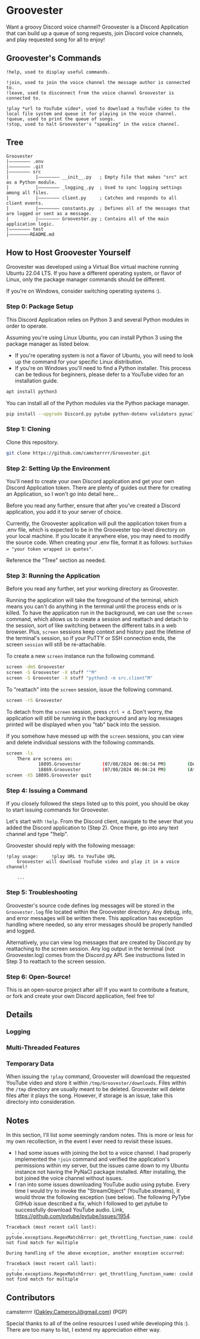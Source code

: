 # Groovester

Want a groovy Discord voice channel? Groovester is a Discord Application that can build up a queue of song requests, join Discord voice channels, and play requested song for all to enjoy!

## Groovester's Commands

```
!help, used to display useful commands.

!join, used to join the voice channel the message author is connected to.
!leave, used to disconnect from the voice channel Groovester is connected to.

!play *url to YouTube video*, used to download a YouTube video to the local file system and queue it for playing in the voice channel.
!queue, used to print the queue of songs.
!stop, used to halt Groovester's "speaking" in the voice channel.
```

## Tree

```
Groovester
|———————— .env
|———————— .git
|———————— src
|          |———————— __init__.py   ; Empty file that makes "src" act as a Python module.
|          |———————— _logging_.py  ; Used to sync logging settings among all files.
|          |———————— client.py     ; Catches and responds to all client events.
|          |———————— constants.py  ; Defines all of the messages that are logged or sent as a message.
|          |———————— Groovester.py ; Contains all of the main application logic.
|———————— test
|————————README.md
```

## How to Host Groovester Yourself

Groovester was developed using a Virtual Box virtual machine running Ubuntu 22.04 LTS. If you have a different operating system, or flavor of Linux, only the package manager commands should be different.

If you're on Windows, consider switching operating systems :).

### Step 0: Package Setup

This Discord Application relies on Python 3 and several Python modules in order to operate. 

Assuming you're using Linux Ubuntu, you can install Python 3 using the package manager as listed below. 
- If you're operating system is not a flavor of Ubuntu, you will need to look up the command for your specific Linux distribution. 
- If you're on Windows you'll need to find a Python installer. This process can be tedious for beginners, please defer to a YouTube video for an installation guide.

```bash
apt install python3
```

You can install all of the Python modules via the Python package manager.

```bash
pip install --upgrade Discord.py pytube python-dotenv validators pynacl
```

### Step 1: Cloning

Clone this repository.

```bash
git clone https://github.com/camsterrrr/Groovester.git
```

### Step 2: Setting Up the Environment

You'll need to create your own Discord application and get your own Discord Application token. There are plenty of guides out there for creating an Application, so I won't go into detail here... 

Before you read any further, ensure that after you've created a Discord application, you add it to your server of choice.

Currently, the Groovester application will pull the application token from a .env file, which is expected to be in the Groovester top-level directory on your local machine. If you locate it anywhere else, you may need to modify the source code. When creating your .env file, format it as follows: `botToken = "your token wrapped in quotes"`.

Reference the "Tree" section as needed.

### Step 3: Running the Application

Before you read any further, set your working directory as Groovester.

Running the application will take the foreground of the terminal, which means you can't do anything in the terminal until the process ends or is killed. To have the application run in the background, we can use the `screen` command, which allows us to create a session and reattach and detach to the session, sort of like switching between the different tabs in a web browser. Plus, `screen` sessions keep context and history past the lifetime of the terminal's session, so if your PuTTY or SSH connection ends, the screen `session` will still be re-attachable. 

To create a new `screen` instance run the following command.

```bash
screen -dmS Groovester
screen -S Groovester -X stuff "^M"
screen -S Groovester -X stuff "python3 -m src.client^M"
```

To "reattach" into the `screen` session, issue the following command.

```bash
screen -rS Groovester
```

To detach from the `screen` session, press `ctrl + d`. Don't worry, the application will still be running in the background and any log messages printed will be displayed when you "tab" back into the session.

If you somehow have messed up with the `screen` sessions, you can view and delete individual sessions with the following commands. 

```bash
screen -ls
	There are screens on:
	        18895.Groovester        (07/08/2024 06:06:54 PM)        (Detached)
	        18869.Groovester        (07/08/2024 06:04:24 PM)        (Attached)
screen -XS 18895.Groovester quit
```

### Step 4: Issuing a Command

If you closely followed the steps listed up to this point, you should be okay to start issuing commands for Groovester. 

Let's start with `!help`. From the Discord client, navigate to the sever that you added the Discord application to (Step 2). Once there, go into any text channel and type "!help". 

Groovester should reply with the following message: 

```
!play usage:     !play URL to YouTube URL
    Groovester will download YouTube video and play it in a voice channel!

    ...
```

### Step 5: Troubleshooting

Groovester's source code defines log messages will be stored in the `Groovester.log` file located within the Groovester directory. Any debug, info, and error messages will be written there. This application has exception handling where needed, so any error messages should be properly handled and logged.

Alternatively, you can view log messages that are created by Discord.py by reattaching to the screen session. Any log output in the terminal (not Groovester.log) comes from the Discord.py API. See instructions listed in Step 3 to reattach to the screen session.

### Step 6: Open-Source!

This is an open-source project after all! If you want to contribute a feature, or fork and create your own Discord application, feel free to!

## Details

### Logging

### Multi-Threaded Features

### Temporary Data

When issuing the `!play` command, Groovester will download the requested YouTube video and store it within `/tmp/Groovester/downloads`. Files within the `/tmp` directory are usually meant to be deleted. Groovester will delete files after it plays the song. However, if storage is an issue, take this directory into consideration.

## Notes

In this section, I'll list some seemingly random notes. This is more or less for my own recollection, in the event I ever need to revisit these issues.

- I had some issues with joining the bot to a voice channel. I had properly implemented the `!join` command and verified the application's permissions within my server, but the issues came down to my Ubuntu instance not having the PyNaCl package installed. After installing, the bot joined the voice channel without issues.
- I ran into some issues downloading YouTube audio using pytube. Every time I would try to invoke the "StreamObject" (YouTube.streams), it would throw the following exception (see below). The following PyTybe GitHub issue described a fix, which I followed to get pytube to successfully download YouTube audio. Link, https://github.com/pytube/pytube/issues/1954.

```
Traceback (most recent call last):
  . . .
pytube.exceptions.RegexMatchError: get_throttling_function_name: could not find match for multiple

During handling of the above exception, another exception occurred:

Traceback (most recent call last):
  . . .
pytube.exceptions.RegexMatchError: get_throttling_function_name: could not find match for multiple
```

## Contributors

camsterrrr (Oakley.CameronJ@gmail.com) (PGP)

Special thanks to all of the online resources I used while developing this :). There are too many to list, I extend my appreciation either way.
